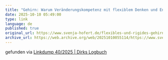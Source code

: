 ```yaml
---
title: "Gehirn: Warum Veränderungskompetenz mit flexiblem Denken und Ente oder Hase zusammenhängt" 
date: 2025-10-10 05:49:00
type: link
language: de
published: true
original_url: https://www.svenja-hofert.de/flexibles-und-rigides-gehirn-veraenderungskompetenz/
archive_url: https://web.archive.org/web/20251010055114/https://www.svenja-hofert.de/flexibles-und-rigides-gehirn-veraenderungskompetenz/
---
```

gefunden via [Linkdump 40/2025 | Dirks Logbuch](https://www.deimeke.net/dirk/blog/index.php?/archives/4437-Linkdump-402025.html)
